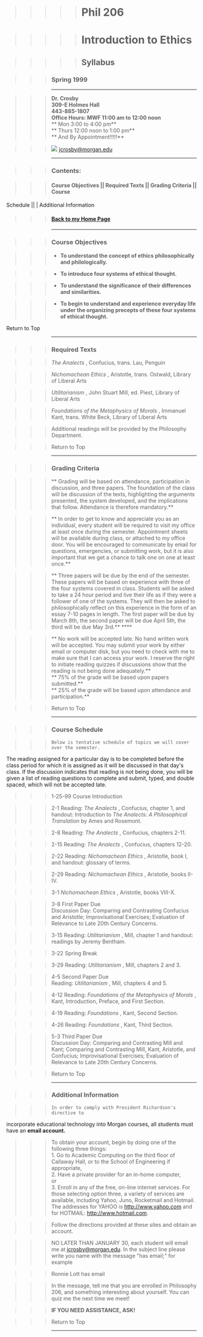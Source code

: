 > > > > > #  Phil 206

>>>>>

>>>>> #  Introduction to Ethics

>>>>>

>>>>> ##  Syllabus

>>>

>>> ###  Spring 1999

>>>

>>> * * *

>>>

>>> **Dr. Crosby**  
> **309-E Holmes Hall**  
> **443-885-1807**  
> **Office Hours: MWF 11:00 am to 12:00 noon**  
> **                         Mon 3:00 to 4:00 pm**  
> **                         Thurs 12:00 noon to 1:00 pm**  
> **                        And By Appointment!!!!!**

>>>

>>> [![](mailbox.gif)](mailto:krubinst@jewel.morgan.edu)
[jcrosby@morgan.edu](mailto:jcrosby@jewel.morgan.edu)  
>

>>>

>>> * * *

>>>

>>> ###   Contents:

>>>

>>> ####  Course Objectives ||  Required Texts || Grading Criteria  || Course
Schedule || | Additional Information

>>>

>>> ####  [ Back to my Home Page](http://jewel.morgan.edu/~jcrosby)

>>>

>>> ####

>>>

>>> * * *

>>>

>>> ###  Course Objectives

>>>

>>>   * **To understand the concept of ethics philosophically and
philologically.**

>>>   * **To introduce four systems of ethical thought.**

>>>   * **To understand the significance of their differences and
similarities.**

>>>   * **To begin to understand and experience everyday life under the
organizing precepts of these four systems of ethical thought.**

>>>

  Return to Top  
>

>>>

>>> * * *

>>>

>>> ###  Required Texts

>>>

>>> _The Analects_ , Confucius, trans. Lau, Penguin

>>>

>>> _Nichomachean Ethics_ , Aristotle, trans. Ostwald, Library of Liberal Arts

>>>

>>> _Utilitarianism_ , John Stuart Mill, ed. Piest, Library of Liberal Arts

>>>

>>> _Foundations of the Metaphysics of Morals_ , Immanuel Kant, trans. White
Beck, Library of Liberal Arts

>>>

>>> Additional readings will be provided by the Philosophy Department.  
>  
>>>

>>> Return to Top  
>

>>>

>>> * * *

>>>

>>> ###  Grading Criteria

>>>

>>> **     Grading will be based on attendance, participation in discussion,
and three papers.  The foundation of the class will be discussion of the
texts, highlighting the arguments presented, the system developed, and the
implications that follow.  Attendance is therefore mandatory.**

>>>

>>> **     In order to get to know and appreciate you as an individual,  every
student will be required to visit my office at least once during the semester.
Appointment sheets will be available during class, or attached to my office
door.  You will be encouraged to communicate by email for questions,
emergencies, or submitting work, but it is also important that we get a chance
to talk one on one at least once.**

>>>

>>> **     Three papers will be due by the end of the semester.  These papers
will be based on experience with three of the four systems covered in class.
Students will be asked to take a 24 hour period and live their life as if they
were a follower of one of the systems.  They will then be asked to
philosophically reflect on this experience in the form of an essay 7-10 pages
in length.  The first paper will be due by March 8th, the second paper will be
due April 5th, the third will be due May 3rd.** ****

>>>

>>> **     No work will be accepted late.  No hand written work will be
accepted.  You may submit your work by either email or computer disk, but you
need to check with me to make sure that I can access your work.  I reserve the
right to initiate reading quizzes if discussions show that the reading is not
being done adequately.**  
> **     75% of the grade will be based upon papers submitted.**  
> **     25% of the grade will be based upon attendance and participation.**

>>>

>>> Return to Top

>>>

>>> * * *

>>>

>>> ###  Course Schedule

>>>

>>>     Below is tentative schedule of topics we will cover over the semester.
The reading assigned for a particular day is to be completed before the class
period for which it is assigned as it will be discussed in that day's class.
If the discussion indicates that reading is not being done, you will be given
a list of reading questions to complete and submit, typed, and double spaced,
which will not be accepted late.

>>>

>>> 1-25-99        Course Introduction

>>>

>>> 2-1    Reading: _The Analects_ , Confucius, chapter 1, and handout:
Introduction to _The Analects: A Philosophical Translation_ by Ames and
Rosemont.

>>>

>>> 2-8    Reading: _The Analects_ , Confucius, chapters 2-11.

>>>

>>> 2-15    Reading: _The Analects_ , Confucius, chapters 12-20.

>>>

>>> 2-22    Reading: _Nichomachean Ethics_ , Aristotle, book I, and handout:
glossary of terms.

>>>

>>> 2-29   Reading: _Nichomachean Ethics_ , Aristotle, books II-IV.

>>>

>>> 3-1    _Nichomachean Ethics_ , Aristotle, books VIII-X.

>>>

>>> 3-8    First Paper Due  
>           Discussion Day: Comparing and Contrasting Confucius and Aristotle;
Improvisational Exercises; Evaluation of Relevance to Late 20th Century
Concerns.

>>>

>>> 3-15  Reading: _Utilitarianism_ , Mill, chapter 1 and handout: readings by
Jeremy Bentham.

>>>

>>> 3-22    Spring Break

>>>

>>> 3-29  Reading: _Utilitarianism_ , Mill, chapters 2 and 3.

>>>

>>> 4-5    Second Paper Due  
>          Reading: _Utilitarianism_ , Mill, chapters 4 and 5.

>>>

>>> 4-12    Reading: _Foundations of the Metaphysics of Morals_ , Kant,
Introduction, Preface, and First Section.

>>>

>>> 4-19    Reading: _Foundations_ , Kant, Second Section.

>>>

>>> 4-26    Reading: _Foundations_ , Kant, Third Section.

>>>

>>> 5-3    Third Paper Due  
>           Discussion Day: Comparing and Contrasting Mill and Kant; Comparing
and Contrasting Mill, Kant, Aristotle, and Confucius;  Improvisational
Exercises; Evaluation of Relevance to Late 20th Century Concerns.  
>  
>>>

>>> Return to Top

>>>

>>> * * *

>>>

>>> ###  Additional Information

>>>

>>>     In order to comply with President Richardson's directive to
incorporate educational technology into Morgan courses, all students must have
an **email account.**

>>>

>>>    To obtain your account, begin by doing one of the following three
things:  
> 1\. Go to Academic Computing on the third floor of Callaway Hall, or to the
School of Engineering if appropriate,  
> 2\. Have a private provider for an in-home computer,  
> or  
> 3\. Enroll in any of the free, on-line internet services. For those
selecting option three, a variety of services are available, including Yahoo,
Juno, Rocketmail and Hotmail. The addresses for YAHOO is http://www.yahoo.com
and for HOTMAIL: http://www.hotmail.com.

>>>

>>> Follow the directions provided at these sites and obtain an account.

>>>

>>> NO LATER THAN JANUARY 30, each student will email me at
[jcrosby@morgan.edu](mailto:jcrosby@jewel.morgan.edu). In the subject line
please write you name with the message "has email;"  for example

>>>

>>> Ronnie Lott has email

>>>

>>> In the message, tell me that you are enrolled in Philosophy 206, and
something interesting about yourself.  You can quiz me the next time we meet!

>>>

>>> **IF YOU NEED ASSISTANCE, ASK!**  
>  
>  
>  
>  
>  
>  
>  
>  
>  
>  
>  
>  
>  
>>>

>>>  Return to Top

>>>

>>> * * *

>>>

>>>  
>  

